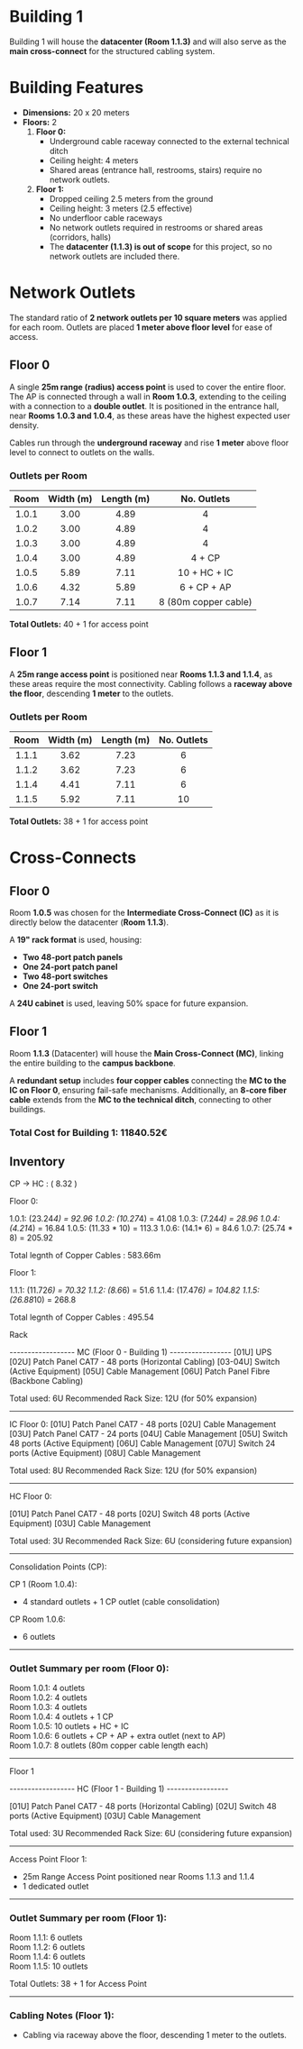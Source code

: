 Building 1
==========

Building 1 will house the **datacenter (Room 1.1.3)** and will also serve as the **main cross-connect** for the structured cabling system.

# **Building Features**

- **Dimensions:** 20 x 20 meters
- **Floors:** 2
  1. **Floor 0:**
     - Underground cable raceway connected to the external technical ditch
     - Ceiling height: 4 meters
     - Shared areas (entrance hall, restrooms, stairs) require no network outlets.
  2. **Floor 1:**
     - Dropped ceiling 2.5 meters from the ground
     - Ceiling height: 3 meters (2.5 effective)
     - No underfloor cable raceways
     - No network outlets required in restrooms or shared areas (corridors, halls)
     - The **datacenter (1.1.3) is out of scope** for this project, so no network outlets are included there.

# **Network Outlets**

The standard ratio of **2 network outlets per 10 square meters** was applied for each room. Outlets are placed **1 meter above floor level** for ease of access.

## **Floor 0**

A single **25m range (radius) access point** is used to cover the entire floor. The AP is connected through a wall in **Room 1.0.3**, extending to the ceiling with a connection to a **double outlet**. It is positioned in the entrance hall, near **Rooms 1.0.3 and 1.0.4**, as these areas have the highest expected user density.

Cables run through the **underground raceway** and rise **1 meter** above floor level to connect to outlets on the walls.

### **Outlets per Room**
| Room  | Width (m) | Length (m) | No. Outlets |
|:-----:|:---------:|:----------:|:----------:|
| 1.0.1 | 3.00      | 4.89       | 4          |
| 1.0.2 | 3.00      | 4.89       | 4          |
| 1.0.3 | 3.00      | 4.89       | 4          |
| 1.0.4 | 3.00      | 4.89       | 4 + CP     |
| 1.0.5 | 5.89      | 7.11       | 10 + HC + IC |
| 1.0.6 | 4.32      | 5.89       | 6 + CP + AP |
| 1.0.7 | 7.14      | 7.11       | 8 (80m copper cable) |

**Total Outlets:** 40 + 1 for access point

## **Floor 1**

A **25m range access point** is positioned near **Rooms 1.1.3 and 1.1.4**, as these areas require the most connectivity. Cabling follows a **raceway above the floor**, descending **1 meter** to the outlets.

### **Outlets per Room**
| Room  | Width (m) | Length (m) | No. Outlets |
|:-----:|:---------:|:----------:|:----------:|
| 1.1.1 | 3.62      | 7.23       | 6          |
| 1.1.2 | 3.62      | 7.23       | 6          |
| 1.1.4 | 4.41      | 7.11       | 6          |
| 1.1.5 | 5.92      | 7.11       | 10  |

**Total Outlets:** 38 + 1 for access point

# **Cross-Connects**

## **Floor 0**
Room **1.0.5** was chosen for the **Intermediate Cross-Connect (IC)** as it is directly below the datacenter (**Room 1.1.3**).

A **19" rack format** is used, housing:
- **Two 48-port patch panels**
- **One 24-port patch panel**
- **Two 48-port switches**
- **One 24-port switch**

A **24U cabinet** is used, leaving 50% space for future expansion.

## **Floor 1**
Room **1.1.3** (Datacenter) will house the **Main Cross-Connect (MC)**, linking the entire building to the **campus backbone**.

A **redundant setup** includes **four copper cables** connecting the **MC to the IC on Floor 0**, ensuring fail-safe mechanisms.
Additionally, an **8-core fiber cable** extends from the **MC to the technical ditch**, connecting to other buildings.

### **Total Cost for Building 1: 11840.52€**



## **Inventory**

CP -> HC : ( 8.32 )


Floor 0: 

1.0.1: (23.24*4) = 92.96
1.0.2: (10.27*4) = 41.08
1.0.3: (7.24*4) = 28.96
1.0.4: (4.21*4) = 16.84
1.0.5: (11.33 * 10) = 113.3
1.0.6: (14.1* 6)  = 84.6
1.0.7: (25.74 * 8) = 205.92 

Total legnth of Copper Cables : 583.66m  

Floor 1:

1.1.1: (11.72*6) = 70.32
1.1.2: (8.6*6) = 51.6
1.1.4: (17.47*6) = 104.82
1.1.5: (26.88*10) = 268.8

Total legnth of Copper Cables : 495.54



Rack


------------------ MC (Floor 0 - Building 1) -----------------
[01U] UPS
[02U] Patch Panel CAT7 - 48 ports (Horizontal Cabling)
[03-04U] Switch (Active Equipment)
[05U] Cable Management
[06U] Patch Panel Fibre (Backbone Cabling)

Total used: 6U
Recommended Rack Size: 12U (for 50% expansion)

---

IC Floor 0:
[01U] Patch Panel CAT7 - 48 ports
[02U] Cable Management
[03U] Patch Panel CAT7 - 24 ports
[04U] Cable Management
[05U] Switch 48 ports (Active Equipment)
[06U] Cable Management
[07U] Switch 24 ports (Active Equipment)
[08U] Cable Management

Total used: 8U
Recommended Rack Size: 12U (for 50% expansion)

---

HC Floor 0:

[01U] Patch Panel CAT7 - 48 ports
[02U] Switch 48 ports (Active Equipment)
[03U] Cable Management

Total used: 3U
Recommended Rack Size: 6U (considering future expansion)

---

Consolidation Points (CP):

CP 1 (Room 1.0.4):

- 4 standard outlets + 1 CP outlet (cable consolidation)

CP Room 1.0.6:
- 6 outlets 
---

### Outlet Summary per room (Floor 0):

Room 1.0.1: 4 outlets  
Room 1.0.2: 4 outlets  
Room 1.0.3: 4 outlets  
Room 1.0.4: 4 outlets + 1 CP  
Room 1.0.5: 10 outlets + HC + IC  
Room 1.0.6: 6 outlets + CP + AP + extra outlet (next to AP)  
Room 1.0.7: 8 outlets (80m copper cable length each)

---


Floor 1


------------------ HC (Floor 1 - Building 1) -----------------

[01U] Patch Panel CAT7 - 48 ports (Horizontal Cabling)
[02U] Switch 48 ports (Active Equipment)
[03U] Cable Management

Total used: 3U
Recommended Rack Size: 6U (considering future expansion)

---

Access Point Floor 1:

- 25m Range Access Point positioned near Rooms 1.1.3 and 1.1.4
- 1 dedicated outlet

---

### Outlet Summary per room (Floor 1):

Room 1.1.1: 6 outlets  
Room 1.1.2: 6 outlets  
Room 1.1.4: 6 outlets  
Room 1.1.5: 10 outlets

Total Outlets: 38 + 1 for Access Point

---

### Cabling Notes (Floor 1):

- Cabling via raceway above the floor, descending 1 meter to the outlets.










